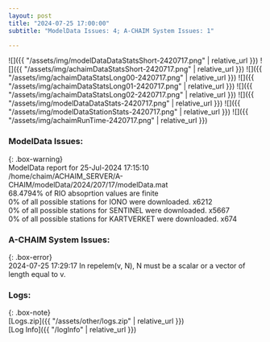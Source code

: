 ```yaml
---
layout: post
title: "2024-07-25 17:00:00"
subtitle: "ModelData Issues: 4; A-CHAIM System Issues: 1"

---
```


![]({{ "/assets/img/modelDataDataStatsShort-2420717.png" | relative_url }})
![]({{ "/assets/img/achaimDataStatsShort-2420717.png" | relative_url }})
![]({{ "/assets/img/achaimDataStatsLong00-2420717.png" | relative_url }})
![]({{ "/assets/img/achaimDataStatsLong01-2420717.png" | relative_url }})
![]({{ "/assets/img/achaimDataStatsLong02-2420717.png" | relative_url }})
![]({{ "/assets/img/modelDataDataStats-2420717.png" | relative_url }})
![]({{ "/assets/img/modelDataStationStats-2420717.png" | relative_url }})
![]({{ "/assets/img/achaimRunTime-2420717.png" | relative_url }})


### ModelData Issues:  
  
{: .box-warning}  
 ModelData report for 25-Jul-2024 17:15:10   
 /home/chaim/ACHAIM_SERVER/A-CHAIM/modelData/2024/207/17/modelData.mat   
 68.4794% of RIO absoprtion values are finite   
 0% of all possible stations for IONO were downloaded. x6212   
 0% of all possible stations for SENTINEL were downloaded. x5667   
 0% of all possible stations for KARTVERKET were downloaded. x674   
  
### A-CHAIM System Issues:  
  
{: .box-error}  
2024-07-25 17:29:17 In repelem(v, N), N must be a scalar or a vector of length equal to v.  

### Logs:  
  
{: .box-note}  
[Logs.zip]({{ "/assets/other/logs.zip" | relative_url }})  
[Log Info]({{ "/logInfo" | relative_url }})  

